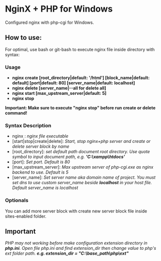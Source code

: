# NginX + PHP for Windows
Configured nginx with php-cgi for Windows.

## How to use:
For optimal, use bash or git-bash to execute nginx file inside directory with syntax:  

### Usage
- **nginx create [root_directory|default: '/html'] [block_name|default: default] [port|default: 80] [server_name|default: localhost]**
- **nginx delete [server_name|--all for delete all]**
- **nginx start [max_upstream_server|default: 5]**
- **nginx stop**

**Important: Make sure to execute \"nginx stop\" before run create or delete command!**

### Syntax Description
- nginx : *nginx file executable*
- [start|stop|create|delete]: *Start, stop nginx+php server and create or delete server block by name*
- [root_directory]: *set default path document root directory. Use quote symbol to input document path, e.g. __'C:\xampp\htdocs'__*
- [port]: *Set port. Default is 80*
- [max_upstream_server]: *Max upstream server of php-cgi.exe as nginx backend to use. Default is 5*
- [server_name]: *Set server name aka domain name of project. You must set dns to use custom server_name beside __localhost__ in your host file. Default server_name is localhost*

### Optionals
You can add more server block with create new server block file inside sites-enabled folder.

## Important
*PHP may not working before make configuration extension directory in __php.ini__. Open file php.ini and find extension_dir then change value to php's ext folder path. __e.g. extension_dir = "C:\base_path\php\ext"__*
